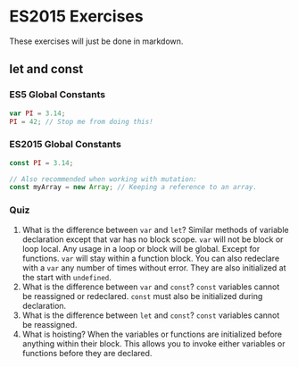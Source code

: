 # ES2015 Exercises

These exercises will just be done in markdown.

## let and const

### ES5 Global Constants
```js
var PI = 3.14;
PI = 42; // Stop me from doing this!
```

### ES2015 Global Constants
```js
const PI = 3.14;

// Also recommended when working with mutation:
const myArray = new Array; // Keeping a reference to an array.
```

### Quiz

1. What is the difference between `var` and `let`?
    Similar methods of variable declaration except that var has no block scope.
    `var` will not be block or loop local. Any usage in a loop or block will be global.
    Except for functions. `var` will stay within a function block.
    You can also redeclare with a `var` any number of times without error.
    They are also initialized at the start with `undefined`.
2. What is the difference between `var` and `const`?
    `const` variables cannot be reassigned or redeclared. `const` must also be initialized during declaration.
3. What is the difference between `let` and `const`?
    `const` variables cannot be reassigned.
4. What is hoisting?
    When the variables or functions are initialized before anything within their block.
    This allows you to invoke either variables or functions before they are declared.